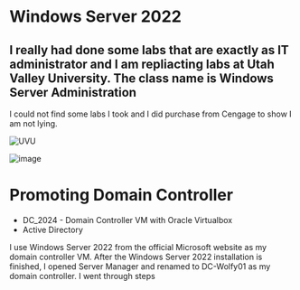 <h1>Windows Server 2022</h1>

<h2>I really had done some labs that are exactly as IT administrator and I am repliacting labs at Utah Valley University.  The class name is Windows Server Administration</h2>
<p>I could not find some labs I took and I did purchase from Cengage to show I am not lying. </p>

![UVU](https://github.com/user-attachments/assets/a1928c8d-d359-4dab-86d1-b73cc15274b6)



![image](https://github.com/user-attachments/assets/b7f81f7a-8bee-4979-a735-dd2a8ee2650e)
<h1>Promoting Domain Controller</h1>
<ul>
  <li>DC_2024 - Domain Controller VM with Oracle Virtualbox</li>
  <li>Active Directory</li>
</ul>

<p>
  I use Windows Server 2022 from the official Microsoft website as my domain controller VM.
  After the Windows Server 2022 installation is finished, I opened Server Manager and renamed to DC-Wolfy01 as my domain controller.
  I went through steps
</p>
